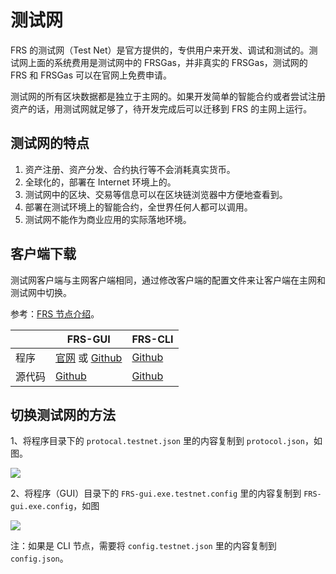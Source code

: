 # 测试网

FRS 的测试网（Test Net）是官方提供的，专供用户来开发、调试和测试的。测试网上面的系统费用是测试网中的 FRSGas，并非真实的 FRSGas，测试网的 FRS 和 FRSGas 可以在官网上免费申请。

测试网的所有区块数据都是独立于主网的。如果开发简单的智能合约或者尝试注册资产的话，用测试网就足够了，待开发完成后可以迁移到 FRS 的主网上运行。

## 测试网的特点

1. 资产注册、资产分发、合约执行等不会消耗真实货币。
2. 全球化的，部署在 Internet 环境上的。
3. 测试网中的区块、交易等信息可以在区块链浏览器中方便地查看到。
4. 部署在测试环境上的智能合约，全世界任何人都可以调用。
5. 测试网不能作为商业应用的实际落地环境。

## 客户端下载

测试网客户端与主网客户端相同，通过修改客户端的配置文件来让客户端在主网和测试网中切换。

参考：[FRS 节点介绍](introduction.md)。

|      | FRS-GUI                        | FRS-CLI                        |
| ---- | ---------------------------------------- | ---------------------------------------- |
| 程序   | [官网](https://www.FRS.org/download) 或 [Github](https://github.com/FRS-project/FRS-gui/releases) | [Github](https://github.com/FRS-project/FRS-cli/releases) |
| 源代码  | [Github](https://github.com/FRS-project/FRS-gui) | [Github](https://github.com/FRS-project/FRS-cli) |

## 切换测试网的方法

1、将程序目录下的 `protocal.testnet.json` 里的内容复制到 `protocol.json`，如图。

![](/assets/testnet_1.png)

2、将程序（GUI）目录下的 `FRS-gui.exe.testnet.config` 里的内容复制到 `FRS-gui.exe.config`，如图

![](/assets/testnet_2.png)

注：如果是 CLI 节点，需要将 `config.testnet.json` 里的内容复制到 `config.json`。



